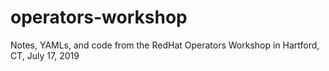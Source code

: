 # operators-workshop
Notes, YAMLs, and code from the RedHat Operators Workshop in Hartford, CT, July 17, 2019
